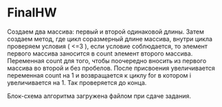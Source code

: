 # FinalHW
Создаем два массива: первый и второй одинаковой длины. 
Затем создаем метод, где цикл соразмерный длине массива, внутри цикла проверяем условия ( <=3 ), если условие соблюдается, то элемент первого массива заносится в count элемент второго массива. 
Переменная count для того, чтобы поочередно вносить из первого массива во второй и без пробелов. После присвоения увеличивается переменная count на 1 и возвращается к циклу for в котором i увеличивается на 1. 
Так проверяется до конца.

Блок-схема алгоритма загружена файлом при сдаче задания.
